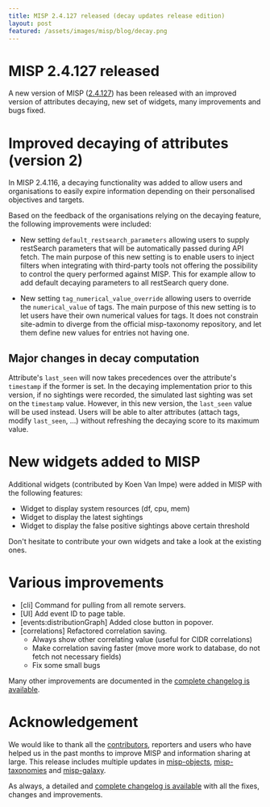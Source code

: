 ```yaml
---
title: MISP 2.4.127 released (decay updates release edition)
layout: post
featured: /assets/images/misp/blog/decay.png
---
```


# MISP 2.4.127 released

A new version of MISP ([2.4.127](https://github.com/MISP/MISP/tree/v2.4.127)) has been released with an improved version of attributes decaying, new set of widgets, many improvements and bugs fixed.

# Improved decaying of attributes (version 2)

In MISP 2.4.116, a decaying functionality was added to allow users and organisations to easily expire information depending on their personalised objectives and targets.

Based on the feedback of the organisations relying on the decaying feature, the following improvements were included:

- New setting `default_restsearch_parameters` allowing users to supply restSearch parameters that will be automatically passed during API fetch. The main purpose of this new setting is to enable users to inject filters when integrating with third-party tools not offering the possibility to control the query performed against MISP. This for example allow to add default decaying parameters to all restSearch query done.

- New setting `tag_numerical_value_override` allowing users to override the `numerical_value` of tags. The main purpose of this new setting is to let users have their own numerical values for tags. It does not constrain site-admin to diverge from the official misp-taxonomy repository, and let them define new values for entries not having one.

## Major changes in decay computation

Attribute's `last_seen` will now takes precedences over the attribute's `timestamp` if the former is set. In the decaying implementation prior to this version, if no sightings were recorded, the simulated last sighting was set on the `timestamp` value. However, in this new version, the `last_seen` value will be used instead. Users will be able to alter attributes (attach tags, modify `last_seen`, ...) without refreshing the decaying score to its maximum value.

# New widgets added to MISP

Additional widgets (contributed by Koen Van Impe) were added in MISP with the following features:

- Widget to display system resources (df, cpu, mem)
- Widget to display the latest sightings
- Widget to display the false positive sightings above certain threshold

Don't hesitate to contribute your own widgets and take a look at the existing ones.

# Various improvements

- [cli] Command for pulling from all remote servers.
- [UI] Add event ID to page table.
- [events:distributionGraph] Added close button in popover.
- [correlations] Refactored correlation saving.
  - Always show other correlating value (useful for CIDR correlations)
  - Make correlation saving faster (move more work to database, do not fetch not necessary fields)
  - Fix some small bugs

Many other improvements are documented in the [complete changelog is available](https://www.misp-project.org/Changelog.txt).

# Acknowledgement

We would like to thank all the [contributors](https://www.misp-project.org/contributors), reporters and users who have helped us in the past months to improve MISP and information sharing at large. This release includes multiple updates in [misp-objects](https://www.misp-project.org/objects.html), [misp-taxonomies](https://www.misp-project.org/taxonomies.html) and [misp-galaxy](https://www.misp-project.org/galaxy.html).

As always, a detailed and [complete changelog is available](https://www.misp-project.org/Changelog.txt) with all the fixes, changes and improvements.


